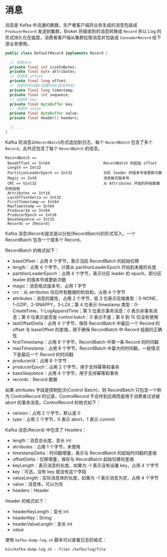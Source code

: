 # 消息

消息是 Kafka 中流通的数据，生产者客户端将业务生成的消息包装成 `ProducerRecord` 发送到集群，Broker 将接收到的消息转换成 `Record` 并以 Log 的形式持久化在磁盘，消费者客户端从集群拉取消息并包装成 `ConsumerRecord` 给下游业务使用。
```java
public class DefaultRecord implements Record {
  
  // 消息大小
  private final int sizeInBytes;
  private final byte attributes;
  // 消息的 offset
  private final long offset;
  // 消息的时间戳(创建时间/追加时间)
  private final long timestamp;
  private final int sequence;
  // 消息的 key
  private final ByteBuffer key;
  // 消息的 value
  private final ByteBuffer value;
  private final Header[] headers;
  
  // ...
}
```
Kafka 将消息以`RecordBatch`形式追加到日志，每个 `RecordBatch` 包含了多个 `Record`，此外还包含了每个 `RecordBatch` 的信息。
```
RecordBatch =>
 BaseOffset => Int64                        RecordBatch 的起始 offset                
 Length => Int32
 PartitionLeaderEpoch => Int32              分区 leader 的版本号或更新次数
 Magic => Int8                              消息格式版本号
 CRC => Uint32                              从 Attributes 开始的所有数据的校验和
 Attributes => Int16
 LastOffsetDelta => Int32                   
 FirstTimestamp => Int64
 MaxTimestamp => Int64
 ProducerId => Int64
 ProducerEpoch => Int16
 BaseSequence => Int32
 Records => [Record]
```

Kafka 消息(Record)是总是以分批(RecordBatch)的形式写入，一个 RecordBatch 包含一个或多个 Record。

RecordBatch 的格式如下：
- baseOffset：占用 8 个字节，表示当前 RecordBatch 的起始位移
- length：占用 4 个字节，计算从 partitionLeaderEpoch 开始到末尾的长度
- partitionLeaderEpoch：占用 4 个字节，表示分区 leader 的 epoch，即分区 leader 的版本号或更新次数
- magic：消息格式版本号，占用 1 字节
- crc：从 atrributes 往后所有数据的检验和，占用 4 个字节
- attributes：消息的属性，占用 2 个字节，低 3 位表示压缩类型：0-NONE，1-GZIP，2-SNAPPY，3-LZ4；第 4 位表示 timestamp 类型：0-CreateTime，1-LogAppendTime；第 5 位表示事务消息：0 表示非事务消息；第 6 位表示是否是 control batch：0 表示不是；第 6 到 15 位没有使用
- lastOffsetDelta：占用 4 个字节，保存 RecordBatch 中最后一个 Record 的 offset 与 baseOffset 的差值，用于确保 RecordBatch 中 Record 组装的正确性
- firstTimestamp：占用 8 个字节，RecordBatch 中第一条 Record 的时间戳
- maxTimestamp：占用 8 个字节，RecordBatch 中最大的时间戳，一般情况下是最后一个 Record 的时间戳
- producerId：占用 8 个字节
- producerEpoch：占用 2 个字节，用于支持幂等和事务
- baseSequence：占用 4 个字节，用于支持幂等和事务
- records：Record 数据

如果 attributes 字段是控制批次(Control Batch)，则 RecordBatch 只包含一个称为 ControlRecord 的记录，ControlRecord 不会传到应用而是用于消费者过滤被 abort 的事务消息。ControlRecord 的格式如下：
- version：占用 2 个字节，默认是 0
- type：占用 2 个字节，0 表示 abort，1 表示 commit

Kafka 消息(Record) 中包含了 Headers：
- length：消息总长度，变长 int 
- atrributes：占用 1 个字节，未使用
- timestampDelta：时间戳增量，表示与 RecordBatch 的起始时间戳的差值
- offsetDelta：位移增量，保存与 RecordBatch 起始位移的差值
- keyLength：表示消息的长度，如果为 -1 表示没有设置 key，占用 4 个字节
- key：可选，没有 key 就没有这个字段
- valueLength：实际消息体的长度，如果为 -1 表示消息为空，占用 4 个字节
- value：消息体，可以为空
- headers：Header

Header 的格式如下：
- headerKeyLength：变长 int
- headerKey：String
- headerValueLength：变长 int
- value

使用 ```kafka-dump-log.sh``` 脚本可以查看日志的格式：
```shell
bin/kafka-dump-log.sh --files /kafka/log/file
```
